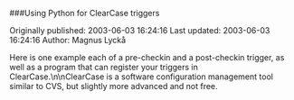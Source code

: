 ###Using Python for ClearCase triggers

Originally published: 2003-06-03 16:24:16
Last updated: 2003-06-03 16:24:16
Author: Magnus Lyckå

Here is one example each of a pre-checkin and a post-checkin trigger, as well as a program that can register your triggers in ClearCase.\n\nClearCase is a software configuration management tool similar to CVS, but slightly more advanced and not free.